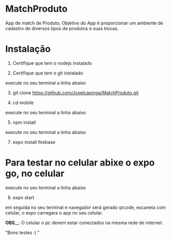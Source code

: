 # MatchProduto
App de match de Produto, Objetivo do App é proporcionar um ambiente de cadastro de diversos tipos de produtos e suas trocas.


# Instalação 

1. Certifique que tem o nodejs instalado

2. Certifique que tem o git instalado

execute no seu terminal a linha abaixo 

3. git clone https://github.com/Joselcapinga/MatchProduto.git

4. cd mobile

execute no seu terminal a linha abaixo

5. npm install

execute no seu terminal a linha abaixo

7. expo install firebase

# Para testar no celular abixe o expo go, no celular

execute no seu terminal a linha abaixo

8. expo start

em seguida no seu terminal e navegador será gerado qrcode, escaneia com celular, o expo carregara o app no seu celular.

**OBS**__: O celular o pc devem estar conectados na mesma rede de internet.

"Bons testes :) "
